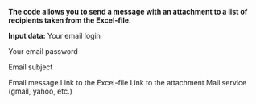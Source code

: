 **The code allows you to send a message with an attachment to a list of recipients taken from the Excel-file.**

**Input data:**
Your email login

Your email password

Email subject

Email message
Link to the Excel-file
Link to the attachment
Mail service (gmail, yahoo, etc.)
